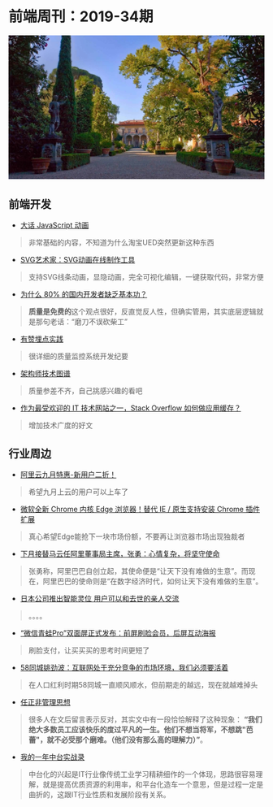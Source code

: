 # 前端周刊：2019-34期

[![](/img/bing/20190828.png?imageMogr2/thumbnail/960x)](https://cn.bing.com/search?q=科尼西宫的花园)

## 前端开发

- [大话 JavaScript 动画](https://fed.taobao.org/blog/2019/06/05/js-animation-base/)

> 非常基础的内容，不知道为什么淘宝UED突然更新这种东西

- [SVG艺术家：SVG动画在线制作工具](https://svgartista.net/)

> 支持SVG线条动画，显隐动画，完全可视化编辑，一键获取代码，非常方便

- [为什么 80% 的国内开发者缺乏基本功？](https://www.infoq.cn/article/QjDuMC2jewB7Gcv16_Df)

> **质量是免费的**这个观点很好，反直觉反人性，但确实管用，其实底层逻辑就是那句老话：“磨刀不误砍柴工”

- [有赞埋点实践](https://mp.weixin.qq.com/s/g5NRLfIqZZBUvIVECkg-Tg)

> 很详细的质量监控系统开发纪要

- [架构师技术图谱](https://github.com/toutiaoio/awesome-architecture)

> 质量参差不齐，自己挑感兴趣的看吧

- [作为最受欢迎的 IT 技术网站之一，Stack Overflow 如何做应用缓存？](https://www.infoq.cn/article/F6RC3LB2QtqN-IppZoQc)

> 增加技术广度的好文

## 行业周边

- [阿里云九月特惠-新用户二折！](https://www.aliyun.com/acts/limit-buy?userCode=y31qmczl)

> 希望九月上云的用户可以上车了

- [微软全新 Chrome 内核 Edge 浏览器！替代 IE / 原生支持安装 Chrome 插件扩展](https://www.iplaysoft.com/microsoft-edge.html)

> 真心希望Edge能抢下一块市场份额，不要再让浏览器市场出现独裁者

- [下月接替马云任阿里董事局主席，张勇：心情复杂，将坚守使命](https://www.tmtpost.com/nictation/4141796.html)

> 张勇称，阿里巴巴自创立起，其使命便是“让天下没有难做的生意”。而现在，阿里巴巴的使命则是“在数字经济时代，如何让天下没有难做的生意”。

- [日本公司推出智能灵位 用户可以和去世的亲人交流](https://tech.sina.com.cn/elec/znjj/new/2019-08-27/doc-ihytcern3718589.shtml)

> 。。。。

- [“微信青蛙Pro”双面屏正式发布：前屏刷脸会员，后屏互动海报](https://tech.qq.com/a/20190826/007832.htm)

> 刷脸支付，让买买买的思考时间更短了

- [58同城姚劲波：互联网处于充分竞争的市场环境，我们必须要活着](https://www.tmtpost.com/4141094.html)

> 在人口红利时期58同城一直顺风顺水，但前期走的越远，现在就越难掉头

- [任正非管理思想](http://www.ruanyifeng.com/blog/2019/08/ren-zhengfei.html)

> 很多人在文后留言表示反对，其实文中有一段恰恰解释了这种现象：
**“我们绝大多数员工应该快乐的度过平凡的一生。他们不想当将军，不想跳"芭蕾"，就不必受那个磨难。（他们没有那么高的理解力）”**。

- [我的一年中台实战录](https://www.infoq.cn/article/MuLrqbz8-VW1APqiAjxv)

> 中台化的兴起是IT行业像传统工业学习精耕细作的一个体现，思路很容易理解，就是提高优质资源的利用率，和平台化造车一个意思，但是过程一定是曲折的，这跟IT行业性质和发展阶段有关系。
